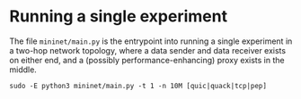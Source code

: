 # Running a single experiment

The file `mininet/main.py` is the entrypoint into running a single experiment
in a two-hop network topology, where a data sender and data receiver exists on
either end, and a (possibly performance-enhancing) proxy exists in the middle.

```
sudo -E python3 mininet/main.py -t 1 -n 10M [quic|quack|tcp|pep]
```
